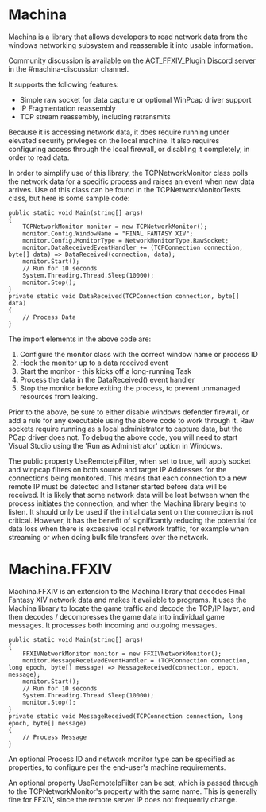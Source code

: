 # Machina

Machina is a library that allows developers to read network data from the windows networking subsystem and reassemble it into usable information.

Community discussion is available on the [ACT_FFXIV_Plugin Discord server](https://discord.gg/H48N2vZ) in the #machina-discussion channel.

It supports the following features:
* Simple raw socket for data capture or optional WinPcap driver support
* IP Fragmentation reassembly
* TCP stream reassembly, including retransmits

Because it is accessing network data, it does require running under elevated security privleges on the local machine.  It also requires configuring access through the local firewall, or disabling it completely, in order to read data.

In order to simplify use of this library, the TCPNetworkMonitor class polls the network data for a specific process and raises an event when new data arrives.  Use of this class can be found in the TCPNetworkMonitorTests class, but here is some sample code:


    public static void Main(string[] args)
    {
        TCPNetworkMonitor monitor = new TCPNetworkMonitor();
        monitor.Config.WindowName = "FINAL FANTASY XIV";
        monitor.Config.MonitorType = NetworkMonitorType.RawSocket;
        monitor.DataReceivedEventHandler += (TCPConnection connection, byte[] data) => DataReceived(connection, data);
        monitor.Start();
        // Run for 10 seconds
        System.Threading.Thread.Sleep(10000);
        monitor.Stop();
    }
    private static void DataReceived(TCPConnection connection, byte[] data)
    {
        // Process Data
    }

The import elements in the above code are:
1) Configure the monitor class with the correct window name or process ID
2) Hook the monitor up to a data received event
3) Start the monitor - this kicks off a long-running Task
4) Process the data in the DataReceived() event handler
5) Stop the monitor before exiting the process, to prevent unmanaged resources from leaking.

Prior to the above, be sure to either disable windows defender firewall, or add a rule for any executable using the above code to work through it.  Raw sockets require running as a local administrator to capture data, but the PCap driver does not.  To debug the above code, you will need to start Visual Studio using the 'Run as Administrator' option in Windows.

The public property UseRemoteIpFilter, when set to true, will apply socket and winpcap filters on both source and target IP Addresses for the connections being monitored.  This means that each connection to a new remote IP must be detected and listener started before data will be received.  It is likely that some network data will be lost between when the process initiates the connection, and when the Machina library begins to listen.  It should only be used if the initial data sent on the connection is not critical.  However, it has the benefit of significantly reducing the potential for data loss when there is excessive local network traffic, for example when streaming or when doing bulk file transfers over the network.

# Machina.FFXIV
Machina.FFXIV is an extension to the Machina library that decodes Final Fantasy XIV network data and makes it available to programs.  It uses the Machina library to locate the game traffic and decode the TCP/IP layer, and then decodes / decompresses the game data into individual game messages.  It processes both incoming and outgoing messages.

    public static void Main(string[] args)
    {
        FFXIVNetworkMonitor monitor = new FFXIVNetworkMonitor();
        monitor.MessageReceivedEventHandler = (TCPConnection connection, long epoch, byte[] message) => MessageReceived(connection, epoch, message);
        monitor.Start();
        // Run for 10 seconds
        System.Threading.Thread.Sleep(10000);
        monitor.Stop();
    }
    private static void MessageReceived(TCPConnection connection, long epoch, byte[] message)
    {
        // Process Message
    }

An optional Process ID and network monitor type can be specified as properties, to configure per the end-user's machine requirements.

An optional property UseRemoteIpFilter can be set, which is passed through to the TCPNetworkMonitor's property with the same name.  This is generally fine for FFXIV, since the remote server IP does not frequently change.
